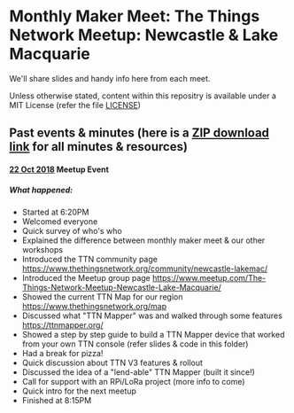# Monthly Maker Meet: The Things Network Meetup: Newcastle & Lake Macquarie

We'll share slides and handy info here from each meet. 

Unless otherwise stated, content within this repositry is available under a MIT License (refer the file [LICENSE](https://github.com/MakerMeets/ttn/blob/master/LICENSE))

## Past events & minutes (here is a [ZIP download link](https://github.com/MakerMeets/ttn/archive/master.zip) for all minutes & resources)

#### [22 Oct 2018](https://github.com/MakerMeets/ttn/tree/master/2018-10-22%20Maker%20Meet%20(Graham%20%26%20TTN%20Mapper)) Meetup Event

##### What happened:

- Started at 6:20PM
- Welcomed everyone
- Quick survey of who's who
- Explained the difference between monthly maker meet & our other workshops
- Introduced the TTN community page https://www.thethingsnetwork.org/community/newcastle-lakemac/
- Introduced the Meetup group page https://www.meetup.com/The-Things-Network-Meetup-Newcastle-Lake-Macquarie/
- Showed the current TTN Map for our region https://www.thethingsnetwork.org/map
- Discussed what "TTN Mapper" was and walked through some features https://ttnmapper.org/
- Showed a step by step guide to build a TTN Mapper device that worked from your own TTN console (refer slides & code in this folder)
- Had a break for pizza!
- Quick discussion about TTN V3 features & rollout
- Discussed the idea of a "lend-able" TTN Mapper (built it since!)
- Call for support with an RPi/LoRa project (more info to come)
- Quick intro for the next meetup
- Finished at 8:15PM
